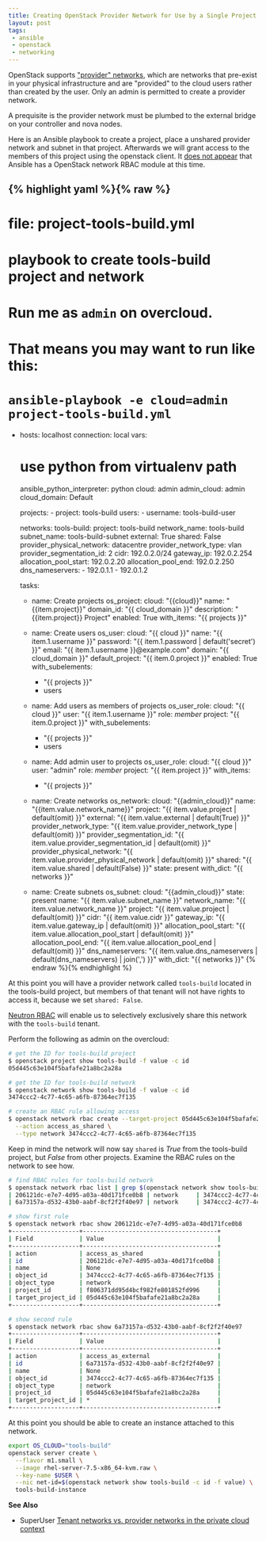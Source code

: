 ```yaml
---
title: Creating OpenStack Provider Network for Use by a Single Project
layout: post
tags:
 - ansible
 - openstack
 - networking
---
```


OpenStack supports ["provider" networks](https://docs.openstack.org/install-guide/launch-instance-networks-provider.html), which are networks that pre-exist in your physical infrastructure and are "provided" to the cloud users rather than created by the user. Only an admin is permitted to create a provider network.

A prequisite is the provider network must be plumbed to the external bridge on your controller and nova nodes.

Here is an Ansible playbook to create a project, place a unshared provider network and subnet in that project. Afterwards we will grant access to the members of this project using the openstack client. It [does not appear](https://docs.ansible.com/ansible/latest/modules/list_of_cloud_modules.html#openstack) that Ansible has a OpenStack network RBAC module at this time.



{% highlight yaml %}{% raw %}
---
# file: project-tools-build.yml
# playbook to create tools-build project and network
#
# Run me as `admin` on overcloud.
# That means you may want to run like this:
#   `ansible-playbook -e cloud=admin project-tools-build.yml`

- hosts: localhost
  connection: local
  vars:
    # use python from virtualenv path
    ansible_python_interpreter: python
    cloud: admin
    admin_cloud: admin
    cloud_domain: Default
    
    projects:
      - project: tools-build
        users:
          - username: tools-build-user

    networks:
      tools-build:
        project: tools-build
        network_name: tools-build
        subnet_name: tools-build-subnet
        external: True
        shared: False
        provider_physical_network: datacentre
        provider_network_type: vlan
        provider_segmentation_id: 2
        cidr: 192.0.2.0/24
        gateway_ip: 192.0.2.254
        allocation_pool_start: 192.0.2.20
        allocation_pool_end: 192.0.2.250
        dns_nameservers:
          - 192.0.1.1
          - 192.0.1.2

  tasks:
    - name: Create projects
      os_project:
        cloud: "{{cloud}}"
        name: "{{item.project}}"
        domain_id: "{{ cloud_domain }}"
        description: "{{item.project}} Project"
        enabled: True
      with_items: "{{ projects }}"

    - name: Create users
      os_user:
        cloud: "{{ cloud }}"
        name: "{{ item.1.username }}"
        password: "{{ item.1.password | default('secret') }}"
        email: "{{ item.1.username }}@example.com"
        domain: "{{ cloud_domain }}"
        default_project: "{{ item.0.project }}"
        enabled: True
      with_subelements:
        - "{{ projects }}"
        - users

    - name: Add users as members of projects
      os_user_role:
        cloud: "{{ cloud }}"
        user: "{{ item.1.username }}"
        role: _member_
        project: "{{ item.0.project }}"
      with_subelements:
        - "{{ projects }}"
        - users

    - name: Add admin user to projects
      os_user_role:
        cloud: "{{ cloud }}"
        user: "admin"
        role: _member_
        project: "{{ item.project }}"
      with_items:
        - "{{ projects }}"

    - name: Create networks
      os_network:
        cloud: "{{admin_cloud}}"
        name: "{{item.value.network_name}}"
        project: "{{ item.value.project | default(omit) }}"
        external: "{{ item.value.external | default(True) }}"
        provider_network_type: "{{ item.value.provider_network_type | default(omit) }}"
        provider_segmentation_id: "{{ item.value.provider_segmentation_id | default(omit) }}"
        provider_physical_network: "{{ item.value.provider_physical_network | default(omit) }}"
        shared: "{{ item.value.shared | default(False) }}"
        state: present
      with_dict: "{{ networks }}"

    - name: Create subnets
      os_subnet:
        cloud: "{{admin_cloud}}"
        state: present
        name: "{{ item.value.subnet_name }}"
        network_name: "{{ item.value.network_name }}"
        project: "{{ item.value.project | default(omit) }}"
        cidr: "{{ item.value.cidr }}"
        gateway_ip: "{{ item.value.gateway_ip | default(omit) }}"
        allocation_pool_start: "{{ item.value.allocation_pool_start | default(omit) }}"
        allocation_pool_end:  "{{ item.value.allocation_pool_end | default(omit) }}"
        dns_nameservers: "{{ item.value.dns_nameservers | default(dns_nameservers) | join(',') }}"
      with_dict: "{{ networks }}"
{% endraw %}{% endhighlight %}

At this point you will have a provider network called `tools-build` located in the tools-build project, but members of that tenant will not have rights to access it, because we set `shared: False`.

[Neutron RBAC](https://docs.openstack.org/ocata/networking-guide/config-rbac.html) will enable us to selectively exclusively share this network with the `tools-build` tenant.

Perform the following as admin on the overcloud:

```bash
# get the ID for tools-build project
$ openstack project show tools-build -f value -c id
05d445c63e104f5bafafe21a8bc2a28a

# get the ID for tools-build network
$ openstack network show tools-build -f value -c id
3474ccc2-4c77-4c65-a6fb-87364ec7f135

# create an RBAC rule allowing access
$ openstack network rbac create --target-project 05d445c63e104f5bafafe21a8bc2a28a \
  --action access_as_shared \
  --type network 3474ccc2-4c77-4c65-a6fb-87364ec7f135
```

Keep in mind the network will now say `shared` is _True_ from the tools-build project, but _False_ from other projects. Examine the RBAC rules on the network to see how.

```bash
# find RBAC rules for tools-build network
$ openstack network rbac list | grep $(openstack network show tools-build -f value -c id)
| 206121dc-e7e7-4d95-a03a-40d171fce0b8 | network     | 3474ccc2-4c77-4c65-a6fb-87364ec7f135 |
| 6a73157a-d532-43b0-aabf-8cf2f2f40e97 | network     | 3474ccc2-4c77-4c65-a6fb-87364ec7f135 |

# show first rule
$ openstack network rbac show 206121dc-e7e7-4d95-a03a-40d171fce0b8
+-------------------+--------------------------------------+
| Field             | Value                                |
+-------------------+--------------------------------------+
| action            | access_as_shared                     |
| id                | 206121dc-e7e7-4d95-a03a-40d171fce0b8 |
| name              | None                                 |
| object_id         | 3474ccc2-4c77-4c65-a6fb-87364ec7f135 |
| object_type       | network                              |
| project_id        | f806371dd95d4bcf982fe801852fd996     |
| target_project_id | 05d445c63e104f5bafafe21a8bc2a28a     |
+-------------------+--------------------------------------+

# show second rule
$ openstack network rbac show 6a73157a-d532-43b0-aabf-8cf2f2f40e97
+-------------------+--------------------------------------+
| Field             | Value                                |
+-------------------+--------------------------------------+
| action            | access_as_external                   |
| id                | 6a73157a-d532-43b0-aabf-8cf2f2f40e97 |
| name              | None                                 |
| object_id         | 3474ccc2-4c77-4c65-a6fb-87364ec7f135 |
| object_type       | network                              |
| project_id        | 05d445c63e104f5bafafe21a8bc2a28a     |
| target_project_id | *                                    |
+-------------------+--------------------------------------+
```

At this point you should be able to create an instance attached to this network.

```bash
export OS_CLOUD="tools-build"
openstack server create \
  --flavor m1.small \
  --image rhel-server-7.5-x86_64-kvm.raw \
  --key-name $USER \
  --nic net-id=$(openstack network show tools-build -c id -f value) \
  tools-build-instance
```

**See Also**

- SuperUser [Tenant networks vs. provider networks in the private cloud context](http://superuser.openstack.org/articles/tenant-networks-vs-provider-networks-in-the-private-cloud-context/)
